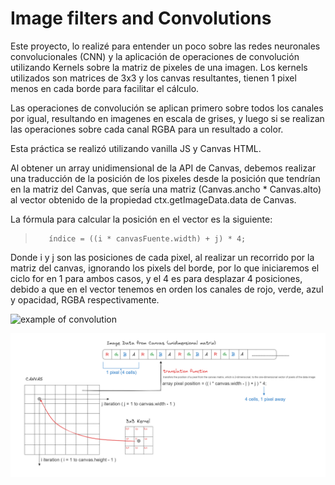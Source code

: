 
# Image filters and Convolutions

Este proyecto, lo realizé para entender un poco sobre las redes neuronales convolucionales (CNN) y la aplicación de operaciones de convolución utilizando Kernels sobre la matriz de pixeles de una imagen.
Los kernels utilizados son matrices de 3x3 y los canvas resultantes, tienen 1 pixel menos en cada borde para facilitar el cálculo.

Las operaciones de convolución se aplican primero sobre todos los canales por igual, resultando en imagenes en escala de grises, y luego si se realizan las operaciones sobre cada canal RGBA para un resultado a color.

Esta práctica se realizó utilizando vanilla JS y Canvas HTML.

Al obtener un array unidimensional de la API de Canvas, debemos realizar una traducción de la posición de los pixeles desde la posición que tendrían en la matriz del Canvas, que sería una matriz (Canvas.ancho * Canvas.alto) al vector obtenido de la propiedad ctx.getImageData.data de Canvas.

La fórmula para calcular la posición en el vector es la siguiente:
>        índice = ((i * canvasFuente.width) + j) * 4;

Donde i y j son las posiciones de cada pixel, al realizar un recorrido por la matriz del canvas, ignorando los pixels del borde, por lo que iniciaremos el ciclo for en 1 para ambos casos, y el 4 es para desplazar 4 posiciones, debido a que en el vector tenemos en orden los canales de rojo, verde, azul y opacidad, RGBA respectivamente.

![example of convolution](https://miro.medium.com/v2/resize:fit:720/format:webp/1*-OM6jQTMNACDX2vAh_lvMQ.png)

![example of convolution](https://github.com/NeroDovahkiin/convolutionCanvas/blob/master/img/example.png)
